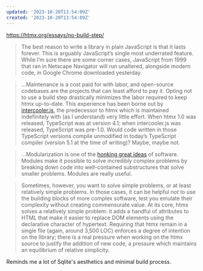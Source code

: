 ```yaml
---
updated: '2023-10-20T13:54:09Z'
created: '2023-10-20T13:54:09Z'
---
```

https://htmx.org/essays/no-build-step/

> The best reason to write a library in plain JavaScript is that it lasts forever. This is arguably JavaScript’s single most underrated feature. While I’m sure there are some corner cases, JavaScript from 1999 that ran in Netscape Navigator will run unaltered, alongside modern code, in Google Chrome downloaded yesterday.

> ...Maintenance is a cost paid for with labor, and open-source codebases are the projects that can least afford to pay it. Opting not to use a build step drastically minimizes the labor required to keep htmx up-to-date. This experience has been borne out by [intercooler.js](https://intercoolerjs.org), the predecessor to htmx which is maintained indefinitely with (as I understand) very little effort. When htmx 1.0 was released, TypeScript was at version 4.1; when intercooler.js was released, TypeScript was pre-1.0. Would code written in those TypeScript versions compile unmodified in today’s TypeScript compiler (version 5.1 at the time of writing)? Maybe, maybe not.

> ...Modularization is one of the [honking great ideas](https://legacy.python.org/dev/peps/pep-0020/) of software. Modules make it possible to solve incredibly complex problems by breaking down code into well-contained substructures that solve smaller problems. Modules are really useful.

> Sometimes, however, you want to solve simple problems, or at least relatively simple problems. In those cases, it can be helpful _not_ to use the building blocks of more complex software, lest you emulate their complexity without creating commensurate value. At its core, htmx solves a relatively simple problem: it adds a handful of attributes to HTML that make it easier to replace DOM elements using the declarative character of hypertext. Requiring that htmx remain in a single file (again, around 3,500 LOC) enforces a degree of intention on the library; there is a real pressure when working on the htmx source to justify the addition of new code, a pressure which maintains an equilibrium of relative simplicity.

Reminds me a lot of Sqlite's aesthetics and minimal build process.